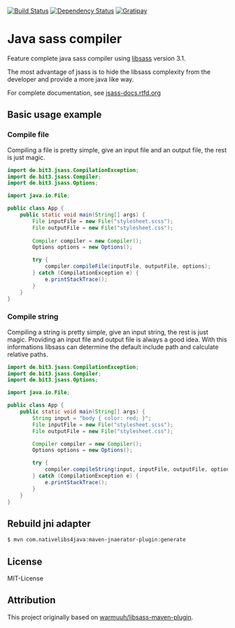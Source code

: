 [![Build Status](https://img.shields.io/travis/bit3/jsass/master.svg?style=flat-square)](https://travis-ci.org/bit3/jsass)
[![Dependency Status](https://www.versioneye.com/user/projects/55171ff6747ccb3c8e000004/badge.svg?style=flat-square)](https://www.versioneye.com/user/projects/55171ff6747ccb3c8e000004)
[![Gratipay](https://img.shields.io/gratipay/bit3.svg?style=flat-square)](https://gratipay.com/bit3/)

Java sass compiler
==================

Feature complete java sass compiler using [libsass][libsass] version 3.1.

The most advantage of jsass is to hide the libsass complexity from the developer and provide a more java like way.

For complete documentation, see [jsass-docs.rtfd.org](http://jsass-docs.rtfd.org/)

Basic usage example
-------------------

### Compile file

Compiling a file is pretty simple, give an input file and an output file, the rest is just magic.

```java
import de.bit3.jsass.CompilationException;
import de.bit3.jsass.Compiler;
import de.bit3.jsass.Options;

import java.io.File;

public class App {
    public static void main(String[] args) {
        File inputFile = new File("stylesheet.scss");
        File outputFile = new File("stylesheet.css");
             
        Compiler compiler = new Compiler();
        Options options = new Options();

        try {
            compiler.compileFile(inputFile, outputFile, options);
        } catch (CompilationException e) {
            e.printStackTrace();
        }
    }
}
```

### Compile string

Compiling a string is pretty simple, give an input string, the rest is just magic.
Providing an input file and output file is always a good idea. With this informations libsass can determine the default
include path and calculate relative paths.

```java
import de.bit3.jsass.CompilationException;
import de.bit3.jsass.Compiler;
import de.bit3.jsass.Options;

import java.io.File;

public class App {
    public static void main(String[] args) {
        String input = "body { color: red; }";
        File inputFile = new File("stylesheet.scss");
        File outputFile = new File("stylesheet.css");

        Compiler compiler = new Compiler();
        Options options = new Options();

        try {
            compiler.compileString(input, inputFile, outputFile, options);
        } catch (CompilationException e) {
            e.printStackTrace();
        }
    }
}
```

Rebuild jni adapter
-------------------

```bash
$ mvn com.nativelibs4java:maven-jnaerator-plugin:generate
```

License
-------

MIT-License

Attribution
-----------

This project originally based on [warmuuh/libsass-maven-plugin][warmuuh-libsass-maven-plugin].

[warmuuh-libsass-maven-plugin]: https://github.com/warmuuh/libsass-maven-plugin
[libsass]: https://github.com/sass/libsass
